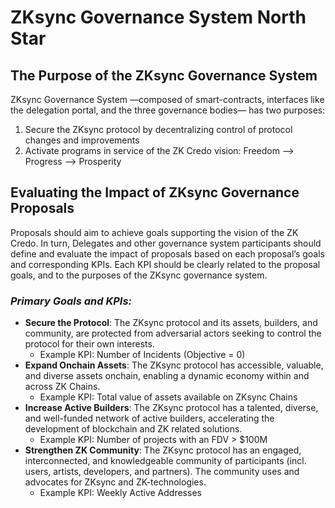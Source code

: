 # ZKsync Governance System North Star

## The Purpose of the ZKsync Governance System

ZKsync Governance System —composed of smart-contracts, interfaces like the delegation portal, and the three governance bodies— has two purposes:

1. Secure the ZKsync protocol by decentralizing control of protocol changes and improvements
2. Activate programs in service of the ZK Credo vision: Freedom —> Progress —> Prosperity

## Evaluating the Impact of ZKsync Governance Proposals

Proposals should aim to achieve goals supporting the vision of the ZK Credo. In turn, Delegates and other governance system participants should define and evaluate the impact of proposals based on each proposal’s goals and corresponding KPIs. Each KPI should be clearly related to the proposal goals, and to the purposes of the ZKsync governance system.

### _**Primary Goals and KPIs:**_

* **Secure the Protocol**: The ZKsync protocol and its assets, builders, and community, are protected from adversarial actors seeking to control the protocol for their own interests.
  * Example KPI: Number of Incidents (Objective = 0)
* **Expand Onchain Assets**: The ZKsync protocol has accessible, valuable, and diverse assets onchain, enabling a dynamic economy within and across ZK Chains.
  * Example KPI: Total value of assets available on ZKsync Chains
* **Increase Active Builders**: The ZKsync protocol has a talented, diverse, and well-funded network of active builders, accelerating the development of blockchain and ZK related solutions.
  * Example KPI: Number of projects with an FDV > $100M
* **Strengthen ZK Community**: The ZKsync protocol has an engaged, interconnected, and knowledgeable community of participants (incl. users, artists, developers, and partners). The community uses and advocates for ZKsync and ZK-technologies.
  * Example KPI: Weekly Active Addresses

